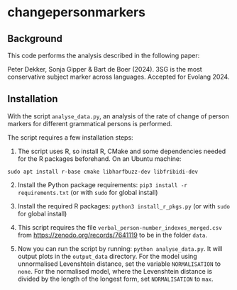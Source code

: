# changepersonmarkers
## Background
This code performs the analysis described in the following paper:

Peter Dekker, Sonja Gipper & Bart de Boer (2024). 3SG is the most conservative subject marker across languages. Accepted for Evolang 2024.


## Installation
With the script ``analyse_data.py``, an analysis of the rate of change of person markers for different grammatical persons is performed.

The script requires a few installation steps:
1. The script uses R, so install R, CMake and some dependencies needed for the R packages beforehand. On an Ubuntu machine:
```
sudo apt install r-base cmake libharfbuzz-dev libfribidi-dev
```

2. Install the Python package requirements:
```pip3 install -r requirements.txt``` (or with ``sudo`` for global install)

3. Install the required R packages:
```python3 install_r_pkgs.py``` (or with ``sudo`` for global install)

4. This script requires the file ``verbal_person-number_indexes_merged.csv`` from https://zenodo.org/records/7641119 to be in the folder ``data``.

5. Now you can run the script by running: ```python analyse_data.py```. It will output plots in the ``output_data`` directory. For the model using unnormalised Levenshtein distance, set the variable ``NORMALISATION`` to ``none``. For the normalised model, where the Levenshtein distance is divided by the length of the longest form, set ``NORMALISATION`` to ``max``.